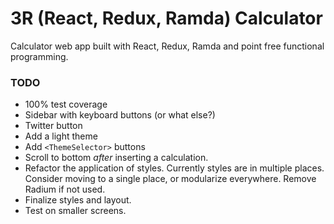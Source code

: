 3R (React, Redux, Ramda) Calculator
=======================

Calculator web app built with React, Redux, Ramda and point free functional programming.

### TODO
* 100% test coverage
* Sidebar with keyboard buttons (or what else?)
* Twitter button
* Add a light theme
* Add `<ThemeSelector>` buttons
* Scroll to bottom *after* inserting a calculation.
* Refactor the application of styles. Currently styles are in multiple places. Consider moving to a single place, or modularize everywhere. Remove Radium if not used.
* Finalize styles and layout.
* Test on smaller screens.
